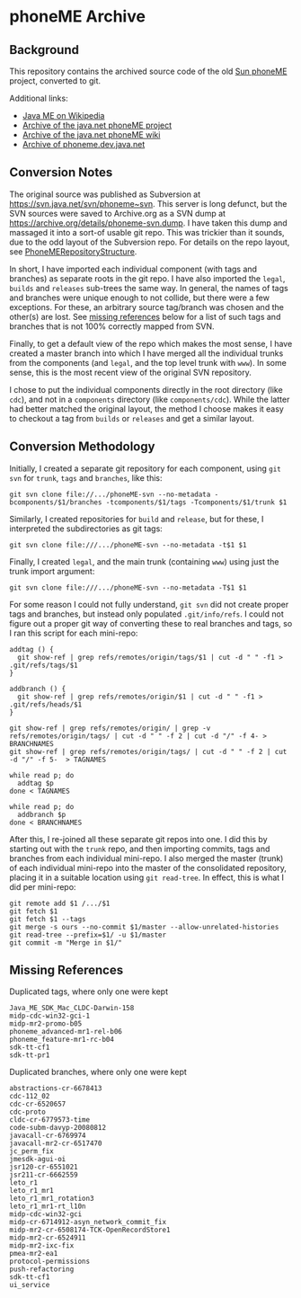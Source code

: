 phoneME Archive
===

Background
---
This repository contains the archived source code of the old [Sun
phoneME](https://en.wikipedia.org/wiki/PhoneME) project, converted to git.

Additional links:
 * [Java ME on Wikipedia](https://en.wikipedia.org/wiki/Java_Platform,_Micro_Edition)
 * [Archive of the java.net phoneME project](https://web.archive.org/web/20170410014909/http://java.net/projects/phoneme)
 * [Archive of the java.net phoneME wiki](https://web.archive.org/web/20070824053825/http://wiki.java.net/bin/view/Mobileandembedded/WebHome)
 * [Archive of phoneme.dev.java.net](https://web.archive.org/web/20070610234355/https://phoneme.dev.java.net/)

Conversion Notes
---
The original source was published as Subversion at
https://svn.java.net/svn/phoneme~svn. This server is long defunct, but the SVN
sources were saved to Archive.org as a SVN dump at
https://archive.org/details/phoneme-svn.dump. I have taken this dump and
massaged it into a sort-of usable git repo. This was trickier than it sounds,
due to the odd layout of the Subversion repo. For details on the repo layout,
see
[PhoneMERepositoryStructure](https://web.archive.org/web/20070827161423/http://wiki.java.net/bin/view/Mobileandembedded/PhoneMERepositoryStructure?TWIKISID=7992c77b1c83a3f85f93aadb39959382).

In short, I have imported each individual component (with tags and branches) as
separate roots in the git repo. I have also imported the `legal`, `builds` and
`releases` sub-trees the same way. In general, the names of tags and branches
were unique enough to not collide, but there were a few exceptions. For these,
an arbitrary source tag/branch was chosen and the other(s) are lost. See
[missing references](#missing-references) below for a list of such tags and
branches that is not 100% correctly mapped from SVN.

Finally, to get a default view of the repo which makes the most sense, I have
created a master branch into which I have merged all the individual trunks from
the components (and `legal`, and the top level trunk with `www`). In some sense,
this is the most recent view of the original SVN repository.

I chose to put the individual components directly in the root directory (like
`cdc`), and not in a `components` directory (like `components/cdc`). While the
latter had better matched the original layout, the method I choose makes it easy
to checkout a tag from `builds` or `releases` and get a similar layout.

Conversion Methodology
---
Initially, I created a separate git repository for each component, using `git
svn` for `trunk`, `tags` and `branches`, like this:

```
git svn clone file://.../phoneME-svn --no-metadata -bcomponents/$1/branches -tcomponents/$1/tags -Tcomponents/$1/trunk $1
```

Similarly, I created repositories for `build` and `release`, but for these, I
interpreted the subdirectories as git tags:

```
git svn clone file:///.../phoneME-svn --no-metadata -t$1 $1
```

Finally, I created `legal`, and the main trunk (containing `www`) using just the
trunk import argument:

```
git svn clone file:///.../phoneME-svn --no-metadata -T$1 $1
```

For some reason I could not fully understand, `git svn` did not create proper
tags and branches, but instead only populated `.git/info/refs`. I could not
figure out a proper git way of converting these to real branches and tags, so I
ran this script for each mini-repo:

```
addtag () {
  git show-ref | grep refs/remotes/origin/tags/$1 | cut -d " " -f1 > .git/refs/tags/$1
}

addbranch () {
  git show-ref | grep refs/remotes/origin/$1 | cut -d " " -f1 > .git/refs/heads/$1
}

git show-ref | grep refs/remotes/origin/ | grep -v refs/remotes/origin/tags/ | cut -d " " -f 2 | cut -d "/" -f 4- > BRANCHNAMES
git show-ref | grep refs/remotes/origin/tags/ | cut -d " " -f 2 | cut -d "/" -f 5-  > TAGNAMES

while read p; do
  addtag $p
done < TAGNAMES

while read p; do
  addbranch $p
done < BRANCHNAMES
```

After this, I re-joined all these separate git repos into one. I did this by
starting out with the `trunk` repo, and then importing commits, tags and
branches from each individual mini-repo. I also merged the master (trunk) of
each individual mini-repo into the master of the consolidated repository,
placing it in a suitable location using `git read-tree`. In effect, this is what
I did per mini-repo:

```
git remote add $1 /.../$1
git fetch $1
git fetch $1 --tags
git merge -s ours --no-commit $1/master --allow-unrelated-histories
git read-tree --prefix=$1/ -u $1/master
git commit -m "Merge in $1/"
```

Missing References
---

Duplicated tags, where only one were kept
```
Java_ME_SDK_Mac_CLDC-Darwin-158
midp-cdc-win32-gci-1
midp-mr2-promo-b05
phoneme_advanced-mr1-rel-b06
phoneme_feature-mr1-rc-b04
sdk-tt-cf1
sdk-tt-pr1
```

Duplicated branches, where only one were kept
```
abstractions-cr-6678413
cdc-112_02
cdc-cr-6520657
cdc-proto
cldc-cr-6779573-time
code-subm-davyp-20080812
javacall-cr-6769974
javacall-mr2-cr-6517470
jc_perm_fix
jmesdk-agui-oi
jsr120-cr-6551021
jsr211-cr-6662559
leto_r1
leto_r1_mr1
leto_r1_mr1_rotation3
leto_r1_mr1-rt_l10n
midp-cdc-win32-gci
midp-cr-6714912-asyn_network_commit_fix
midp-mr2-cr-6508174-TCK-OpenRecordStore1
midp-mr2-cr-6524911
midp-mr2-ixc-fix
pmea-mr2-ea1
protocol-permissions
push-refactoring
sdk-tt-cf1
ui_service
```

